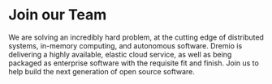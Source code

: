 
Join our Team
=============

We are solving an incredibly hard problem, at the cutting edge of distributed systems, in-memory computing, and autonomous software. Dremio is delivering a highly available, elastic cloud service, as well as being packaged as enterprise software with the requisite fit and finish. Join us to help build the next generation of open source software.